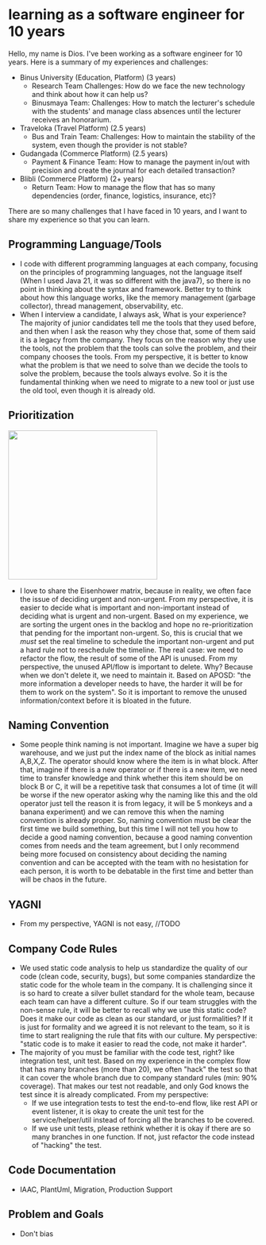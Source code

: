 # learning as a software engineer for 10 years
Hello, my name is Dios. I've been working as a software engineer for 10 years. Here is a summary of my experiences and challenges: 
  * Binus University (Education, Platform) (3 years)
    * Research Team
      Challenges: How do we face the new technology and think about how it can help us?
    * Binusmaya Team:
      Challenges: How to match the lecturer's schedule with the students' and manage class absences until the lecturer receives an honorarium.
  * Traveloka (Travel Platform) (2.5 years)
    * Bus and Train Team:
      Challenges: How to maintain the stability of the system, even though the provider is not stable?
  * Gudangada (Commerce Platform) (2.5 years)
    * Payment & Finance Team: How to manage the payment in/out with precision and create the journal for each detailed transaction?
  * Blibli (Commerce Platform) (2+ years)
    * Return Team: How to manage the flow that has so many dependencies (order, finance, logistics, insurance, etc)?

There are so many challenges that I have faced in 10 years, and I want to share my experience so that you can learn.
## Programming Language/Tools
* I code with different programming languages at each company, focusing on the principles of programming languages, not the language itself (When I used Java 21, it was so different with the java7), so there is no point in thinking about the syntax and framework. Better try to think about how this language works, like the memory management (garbage collector), thread management, observability, etc.
* When I interview a candidate, I always ask, What is your experience? The majority of junior candidates tell me the tools that they used before, and then when I ask the reason why they chose that, some of them said it is a legacy from the company. They focus on the reason why they use the tools, not the problem that the tools can solve the problem, and their company chooses the tools. From my perspective, it is better to know what the problem is that we need to solve than we decide the tools to solve the problem, because the tools always evolve. So it is the fundamental thinking when we need to migrate to a new tool or just use the old tool, even though it is already old.
## Prioritization
<img src="https://github.com/user-attachments/assets/82b8e86a-32f6-45f7-a491-17b085c85578" width="300" height="300" />

* I love to share the Eisenhower matrix, because in reality, we often face the issue of deciding urgent and non-urgent. From my perspective, it is easier to decide what is important and non-important instead of deciding what is urgent and non-urgent. Based on my experience, we are sorting the urgent ones in the backlog and hope no re-prioritization that pending for the important non-urgent. So, this is crucial that we *must* set the real timeline to schedule the important non-urgent and put a hard rule not to reschedule the timeline. The real case: we need to refactor the flow, the result of some of the API is unused. From my perspective, the unused API/flow is important to delete. Why? Because when we don't delete it, we need to maintain it. Based on APOSD: "the more information a developer needs to have, the harder it will be for them to work on the system". So it is important to remove the unused information/context before it is bloated in the future.
## Naming Convention
* Some people think naming is not important. Imagine we have a super big warehouse, and we just put the index name of the block as initial names A,B,X,Z. The operator should know where the item is in what block. After that, imagine if there is a new operator or if there is a new item, we need time to transfer knowledge and think whether this item should be on block B or C, it will be a repetitive task that consumes a lot of time (it will be worse if the new operator asking why the naming like this and the old operator just tell the reason it is from legacy, it will be 5 monkeys and a banana experiment) and we can remove this when the naming convention is already proper. So, naming convention must be clear the first time we build something, but this time I will not tell you how to decide a good naming convention, because a good naming convention comes from needs and the team agreement, but I only recommend being more focused on consistency about deciding the naming convention and can be accepted with the team with no hesistation for each person, it is worth to be debatable in the first time and better than will be chaos in the future.
## YAGNI
* From my perspective, YAGNI is not easy, //TODO
## Company Code Rules
* We used static code analysis to help us standardize the quality of our code (clean code, security, bugs), but some companies standardize the static code for the whole team in the company. It is challenging since it is so hard to create a silver bullet standard for the whole team, because each team can have a different culture. So if our team struggles with the non-sense rule, it will be better to recall why we use this static code? Does it make our code as clean as our standard, or just formalities? If it is just for formality and we agreed it is not relevant to the team, so it is time to start realigning the rule that fits with our culture. My perspective: "static code is to make it easier to read the code, not make it harder".
* The majority of you must be familiar with the code test, right? like integration test, unit test. Based on my experience in the complex flow that has many branches (more than 20), we often "hack" the test so that it can cover the whole branch due to company standard rules (min: 90% coverage). That makes our test not readable, and only God knows the test since it is already complicated. From my perspective:
  * If we use integration tests to test the end-to-end flow, like rest API or event listener, it is okay to create the unit test for the service/helper/util instead of forcing all the branches to be covered.
  * If we use unit tests, please rethink whether it is okay if there are so many branches in one function. If not, just refactor the code instead of "hacking" the test.
## Code Documentation
* IAAC, PlantUml, Migration, Production Support
## Problem and Goals
* Don't bias


